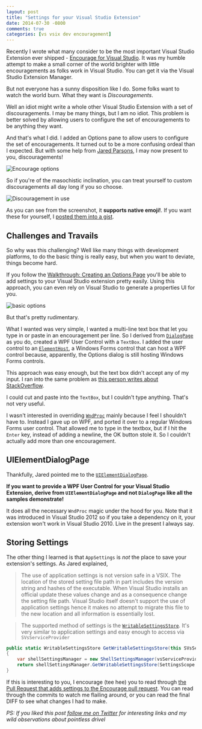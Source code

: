 ```yaml
---
layout: post
title: "Settings for your Visual Studio Extension"
date: 2014-07-30 -0800
comments: true
categories: [vs vsix dev encouragement]
---
```


Recently I wrote what many consider to be the most important Visual Studio Extension ever shipped -  [Encourage for Visual Studio](http://haacked.com/archive/2014/06/20/encourage-vs/). It was my humble attempt to make a small corner of the world brighter with little encouragements as folks work in Visual Studio. You can get it via the Visual Studio Extension Manager.

But not everyone has a sunny disposition like I do. Some folks want to watch the world burn. What they want is _Discouragements_.

Well an idiot might write a whole other Visual Studio Extension with a set of discouragements. I may be many things, but I am no idiot. This problem is better solved by allowing users to configure the set of encouragements to be anything they want.

And that's what I did. I added an Options pane to allow users to configure the set of encouragements. It turned out to be a more confusing ordeal than I expected. But with some help from [Jared Parsons](http://blog.paranoidcoding.com/), I may now present to you, discouragements!

![Encourage options](https://cloud.githubusercontent.com/assets/19977/3739511/4d354428-174b-11e4-86a8-917e8abe300c.png)

So if you're of the masochistic inclination, you can treat yourself to custom discouragements all day long if you so choose.

![Discouragement in use](https://cloud.githubusercontent.com/assets/19977/3834589/161bd9f2-1db3-11e4-8e81-85bdf32846b6.png)

As you can see from the screenshot, it __supports native emoji!__. If you want these for yourself, I [posted them into a gist](https://gist.github.com/Haacked/1c51925deddb254a0422). 

## Challenges and Travails

So why was this challenging? Well like many things with development platforms, to do the basic thing is really easy, but when you want to deviate, things become hard.

If you follow the [Walkthrough: Creating an Options Page](http://msdn.microsoft.com/en-us/library/bb166195.aspx) you'll be able to add settings to your Visual Studio extension pretty easily. Using this approach, you can even rely on Visual Studio to generate a properties UI for you.

![basic options](https://cloud.githubusercontent.com/assets/19977/3739630/a726fd0e-174c-11e4-98b7-036f08f0c625.png)

But that's pretty rudimentary.

What I wanted was very simple, I wanted a multi-line text box that let you type in or paste in an encouragement per line. So I derived from [`DialogPage`](https://www.google.com/webhp?sourceid=chrome-instant&ion=1&espv=2&ie=UTF-8#q=DialogPage) as you do, created a WPF User Control with a `TextBox`. I added the user control to an [`ElementHost`](http://msdn.microsoft.com/en-us/library/system.windows.forms.integration.elementhost\(v=vs.110\).aspx), a Windows Forms control that can host a WPF control because, apparently, the Options dialog is still hosting Windows Forms controls.

This approach was easy enough, but the text box didn't accept any of my input. I ran into the same problem as [this person writes about StackOverflow](http://stackoverflow.com/questions/835878/wpf-textbox-not-accepting-input-when-in-elementhost-in-window-forms/5315184#5315184).

I could cut and paste into the `TextBox`, but I couldn't type anything. That's not very useful.

I wasn't interested in overriding [`WndProc`](http://msdn.microsoft.com/en-us/library/system.windows.forms.control.wndproc\(v=vs.110\).aspx) mainly because I feel I shouldn't have to. Instead I gave up on WPF, and ported it over to a regular Windows Forms user control. That allowed me to type in the textbox, but if I hit the `Enter` key, instead of adding a newline, the OK button stole it. So I couldn't actually add more than one encouragement.

## UIElementDialogPage

Thankfully, Jared pointed me to the [`UIElementDialogPage`](http://msdn.microsoft.com/en-us/library/vstudio/microsoft.visualstudio.shell.uielementdialogpage.dialogkeypendingevent\(v=vs.110\).aspx).

__If you want to provide a WPF User Control for your Visual Studio Extension, derive from `UIElementDialogPage` and not `DialogPage` like all the samples demonstrate!__

It does all the necessary `WndProc` magic under the hood for you. Note that it was introduced in Visual Studio 2012 so if you take a dependency on it, your extension won't work in Visual Studio 2010. Live in the present I always say.

## Storing Settings

The other thing I learned is that `AppSettings` is _not_ the place to save your extension's settings. As Jared explained,

> The use of application settings is not version safe in a VSIX. The location of the stored setting file path in part includes the version string and hashes of the executable.  When Visual Studio installs an official update these values change and as a consequence change the setting file path.  Visual Studio itself doesn't support the use of application settings hence it makes no attempt to migrate this file to the new location and all information is essentially lost.  

> The supported method of settings is the [`WritableSettingsStore`](http://msdn.microsoft.com/en-us/library/microsoft.visualstudio.settings.writablesettingsstore.aspx).  It's very similar to application settings and easy enough to access via `SVsServiceProvider` 

```csharp
public static WritableSettingsStore GetWritableSettingsStore(this SVsServiceProvider vsServiceProvider)
{
    var shellSettingsManager = new ShellSettingsManager(vsServiceProvider);
    return shellSettingsManager.GetWritableSettingsStore(SettingsScope.UserSettings);
}
```

If this is interesting to you, I encourage (tee hee) you to read through [the Pull Request that adds settings to the Encourage pull request](https://github.com/Haacked/Encourage/pull/27). You can read through the commits to watch me flailing around, or you can read the final DIFF to see what changes I had to make.

_PS: If you liked this post [follow me on Twitter](https://twitter.com/haacked) for interesting links and my wild observations about pointless drivel_
